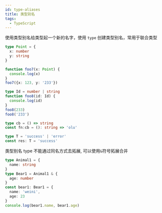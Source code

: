 ```yaml
---
id: type-aliases
title: 类型别名
tags:
  - TypeScript
---
```


使用类型别名给类型起一个新的名字，使用 `type` 创建类型别名，常用于联合类型

```ts
type Point = {
  x: number
  y: string
}

function foo7(x: Point) {
  console.log(x)
}
foo7({x: 123, y: '233'})

type Id = number | string
function foo8(id: Id) {
  console.log(id)
}
foo8(233)
foo8('233')

type cb = () => string
const fn:cb = (): string => 'olu'

type T = 'success' | 'error'
const res: T = 'success'
```

类型别名 type 不能通过同名方式去拓展, 可以使用`&`符号拓展合并

```ts
type Animal1 = {
  name: string
}
type Bear1 = Animal1 & {
  age: number
}
const bear1: Bear1 = {
  name: 'weini',
  age: 23
}
console.log(bear1.name, bear1.age)
```
